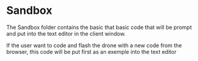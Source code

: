 # Sandbox

The Sandbox folder contains the basic that basic code that will be prompt and put into the text editor in the client window.

If the user want to code and flash the drone with a new code from the browser, this code will be put first as an exemple into the text editor
